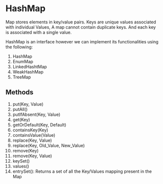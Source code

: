 # HashMap

Map stores elements in key/value pairs. Keys are unique values associated with individual Values, A map cannot contain duplicate keys. And each key is associated with a single value.

HashMap is an interface however we can implement its functionalities using the following:

1. HashMap
2. EnumMap
3. LinkedHashtMap
4. WeakHashMap
5. TreeMap

## Methods

1. put(Key, Value)
2. putAll()
3. putIfAbsent(Key, Value)
4. get(Key)
5. getOrDefault(Key, Default)
6. containsKey(Key)
7. containsValue(Value)
8. replace(Key, Value)
9. replace(Key, Old_Value, New_Value)
10. remove(Key)
11. remove(Key, Value)
12. keySet()
13. values()
14. entrySet():         Returns a set of all the Key/Values mapping present in the Map